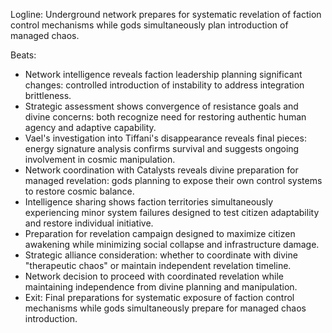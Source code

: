 ﻿---
series: 2
novella: 4
file: S2N4_CH11
type: chapter
pov: Vael
setting: Network coordination - revelation preparation
word_target_min: 1201
word_target_max: 2299
status: outline
---
Logline: Underground network prepares for systematic revelation of faction control mechanisms while gods simultaneously plan introduction of managed chaos.

Beats:
- Network intelligence reveals faction leadership planning significant changes: controlled introduction of instability to address integration brittleness.
- Strategic assessment shows convergence of resistance goals and divine concerns: both recognize need for restoring authentic human agency and adaptive capability.
- Vael's investigation into Tiffani's disappearance reveals final pieces: energy signature analysis confirms survival and suggests ongoing involvement in cosmic manipulation.
- Network coordination with Catalysts reveals divine preparation for managed revelation: gods planning to expose their own control systems to restore cosmic balance.
- Intelligence sharing shows faction territories simultaneously experiencing minor system failures designed to test citizen adaptability and restore individual initiative.
- Preparation for revelation campaign designed to maximize citizen awakening while minimizing social collapse and infrastructure damage.
- Strategic alliance consideration: whether to coordinate with divine "therapeutic chaos" or maintain independent revelation timeline.
- Network decision to proceed with coordinated revelation while maintaining independence from divine planning and manipulation.
- Exit: Final preparations for systematic exposure of faction control mechanisms while gods simultaneously prepare for managed chaos introduction.